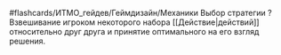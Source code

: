 #flashcards/ИТМО_гейдев/Геймдизайн/Механики 
Выбор стратегии
?
Взвешивание игроком некоторого набора [[Действие|действий]] относительно друг друга и принятие оптимального на его взгляд решения.